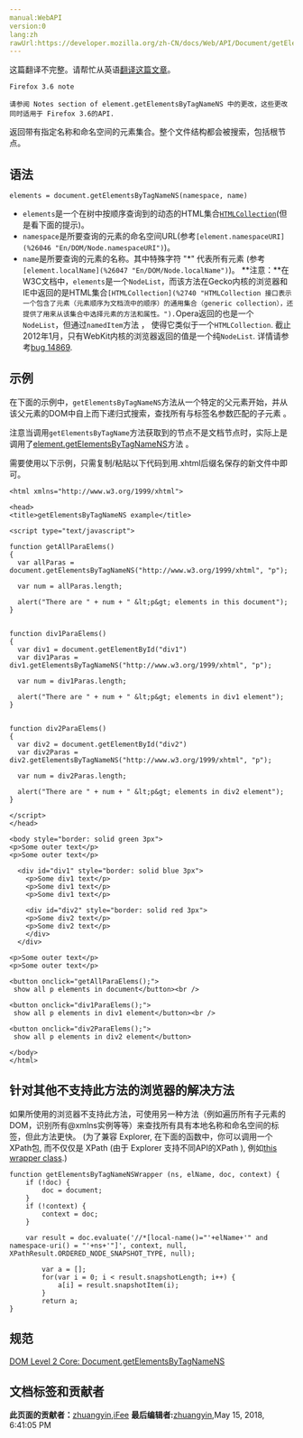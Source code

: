 ```yaml
---
manual:WebAPI
version:0
lang:zh
rawUrl:https://developer.mozilla.org/zh-CN/docs/Web/API/Document/getElementsByTagNameNS
---
```




这篇翻译不完整。请帮忙从英语[翻译这篇文章](%26045 "")。





```
Firefox 3.6 note

请参阅 Notes section of element.getElementsByTagNameNS 中的更改，这些更改同时适用于 Firefox 3.6的API.
```


返回带有指定名称和命名空间的元素集合。整个文件结构都会被搜索，包括根节点。






## 语法<a name="Syntax"></a>

```
elements = document.getElementsByTagNameNS(namespace, name)
```

* `elements`是一个在树中按顺序查询到的动态的HTML集合[`HTMLCollection`](%2740 "HTMLCollection 接口表示一个包含了元素（元素顺序为文档流中的顺序）的通用集合（generic collection），还提供了用来从该集合中选择元素的方法和属性。")(但是看下面的提示)。
* `namespace`是所要查询的元素的命名空间URL(参考`[element.namespaceURI](%26046 "En/DOM/Node.namespaceURI")`)。
* `name`是所要查询的元素的名称。其中特殊字符 &quot;*&quot; 代表所有元素 (参考`[element.localName](%26047 "En/DOM/Node.localName")`)。
**注意：**在W3C文档中，`elements`是一个`NodeList`，而该方法在Gecko内核的浏览器和IE中返回的是HTML集合`[HTMLCollection](%2740 "HTMLCollection 接口表示一个包含了元素（元素顺序为文档流中的顺序）的通用集合（generic collection），还提供了用来从该集合中选择元素的方法和属性。").`Opera返回的也是一个`NodeList`，但通过`namedItem`方法 ， 使得它类似于一个`HTMLCollection`. 截止2012年1月，只有WebKit内核的浏览器返回的值是一个纯`NodeList`. 详情请参考[bug 14869](%26041 "https://bugzilla.mozilla.org/show_bug.cgi?id=14869").

## 示例<a name="Example"></a>


在下面的示例中，`getElementsByTagNameNS`方法从一个特定的父元素开始，并从该父元素的DOM中自上而下递归式搜索，查找所有与标签名参数匹配的子元素 。



注意当调用`getElementsByTagName`方法获取到的节点不是文档节点时，实际上是调用了[element.getElementsByTagNameNS](%26048 "en/DOM/element.getElementsByTagNameNS")方法 。



需要使用以下示例，只需复制/粘贴以下代码到用.xhtml后缀名保存的新文件中即可。


```
<html xmlns="http://www.w3.org/1999/xhtml">

<head>
<title>getElementsByTagNameNS example</title>

<script type="text/javascript">

function getAllParaElems()
{
  var allParas = document.getElementsByTagNameNS("http://www.w3.org/1999/xhtml", "p");

  var num = allParas.length;

  alert("There are " + num + " &lt;p&gt; elements in this document");
}


function div1ParaElems()
{
  var div1 = document.getElementById("div1")
  var div1Paras = div1.getElementsByTagNameNS("http://www.w3.org/1999/xhtml", "p");

  var num = div1Paras.length;

  alert("There are " + num + " &lt;p&gt; elements in div1 element");
}


function div2ParaElems()
{
  var div2 = document.getElementById("div2")
  var div2Paras = div2.getElementsByTagNameNS("http://www.w3.org/1999/xhtml", "p");

  var num = div2Paras.length;

  alert("There are " + num + " &lt;p&gt; elements in div2 element");
}

</script>
</head>

<body style="border: solid green 3px">
<p>Some outer text</p>
<p>Some outer text</p>

  <div id="div1" style="border: solid blue 3px">
    <p>Some div1 text</p>
    <p>Some div1 text</p>
    <p>Some div1 text</p>

    <div id="div2" style="border: solid red 3px">
    <p>Some div2 text</p>
    <p>Some div2 text</p>
    </div>
  </div>

<p>Some outer text</p>
<p>Some outer text</p>

<button onclick="getAllParaElems();">
 show all p elements in document</button><br />

<button onclick="div1ParaElems();">
 show all p elements in div1 element</button><br />

<button onclick="div2ParaElems();">
 show all p elements in div2 element</button>

</body>
</html>
```

## 针对其他不支持此方法的浏览器的解决方法<a name="Potential_Workaround_for_other_browsers_which_do_not_support"></a>


如果所使用的浏览器不支持此方法，可使用另一种方法（例如遍历所有子元素的DOM，识别所有@xmlns实例等等）来查找所有具有本地名称和命名空间的标签，但此方法更快。 (为了兼容 Explorer, 在下面的函数中，你可以调用一个XPath包, 而不仅仅是 XPath (由于 Explorer 支持不同API的XPath ), 例如[this wrapper class](%26049 "").)


```
function getElementsByTagNameNSWrapper (ns, elName, doc, context) {
	if (!doc) {
		doc = document;
	}
	if (!context) {
		context = doc;
	}

	var result = doc.evaluate('//*[local-name()="'+elName+'" and namespace-uri() = "'+ns+'"]', context, null, XPathResult.ORDERED_NODE_SNAPSHOT_TYPE, null);

        var a = [];
        for(var i = 0; i < result.snapshotLength; i++) {
            a[i] = result.snapshotItem(i);
        }
        return a;
}
```

## 规范<a name="Specification"></a>


[DOM Level 2 Core: Document.getElementsByTagNameNS](%26050 "")




## 文档标签和贡献者
**此页面的贡献者：**[zhuangyin](%22547 ""),[iFee](%26051 "")
**最后编辑者:**[zhuangyin](%22547 ""),<time>May 15, 2018, 6:41:05 PM</time>


